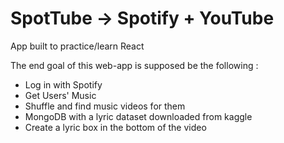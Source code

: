 # SpotTube -> Spotify + YouTube

App built to practice/learn React

The end goal of this web-app is supposed be the following :
- Log in with Spotify
- Get Users' Music
- Shuffle and find music videos for them
- MongoDB with a lyric dataset downloaded from kaggle
- Create a lyric box in the bottom of the video
